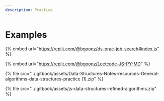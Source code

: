 ```yaml
---
description: Practice
---
```


# Examples

{% embed url="https://replit.com/@bgoonz/ds-prac-job-search#index.js" %}

{% embed url="https://replit.com/@bgoonz/Leetcode-JS-PY-MD" %}

{% file src="../.gitbook/assets/Data-Structures-Notes-resources-General-algorithms-data-structures-practice (1).zip" %}

{% file src="../.gitbook/assets/js-data-structures-refined-algorithms.zip" %}

